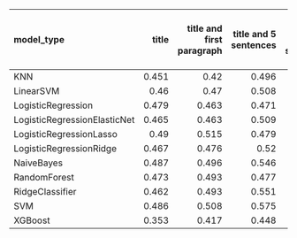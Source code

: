 | model_type                   |   title |   title and first paragraph |   title and 5 sentences |   title and 10 sentences |   title and first sentence each paragraph | raw text   |
|:-----------------------------|--------:|----------------------------:|------------------------:|-------------------------:|------------------------------------------:|:-----------|
| KNN                          |   0.451 |                       0.42  |                   0.496 |                    0.49  |                                     0.471 | 0.560      |
| LinearSVM                    |   0.46  |                       0.47  |                   0.508 |                    0.556 |                                     0.537 | 0.614      |
| LogisticRegression           |   0.479 |                       0.463 |                   0.471 |                    0.492 |                                     0.549 | 0.578      |
| LogisticRegressionElasticNet |   0.465 |                       0.463 |                   0.509 |                    0.517 |                                     0.668 | 0.643      |
| LogisticRegressionLasso      |   0.49  |                       0.515 |                   0.479 |                    0.55  |                                     0.57  | 0.616      |
| LogisticRegressionRidge      |   0.467 |                       0.476 |                   0.52  |                    0.532 |                                     0.55  | 0.626      |
| NaiveBayes                   |   0.487 |                       0.496 |                   0.546 |                    0.568 |                                     0.602 | 0.595      |
| RandomForest                 |   0.473 |                       0.493 |                   0.477 |                    0.54  |                                     0.532 | 0.667      |
| RidgeClassifier              |   0.462 |                       0.493 |                   0.551 |                    0.581 |                                     0.602 | **0.722**  |
| SVM                          |   0.486 |                       0.508 |                   0.575 |                    0.637 |                                     0.612 | 0.631      |
| XGBoost                      |   0.353 |                       0.417 |                   0.448 |                    0.453 |                                     0.512 | 0.527      |